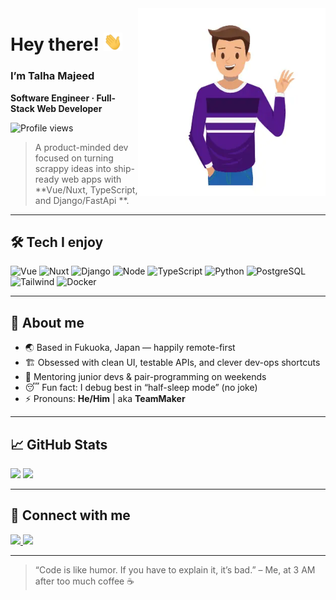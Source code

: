   <img  align="right" src="https://github.com/ice1245/ice1245/blob/main/hero.webp" height="300"/>

<p align="center">
  
</p>
<h1 align="left">
  Hey there! <img src="https://raw.githubusercontent.com/ABSphreak/ABSphreak/master/gifs/Hi.gif" width="30" />
</h1>

### I’m **Talha Majeed**  
**Software Engineer · Full-Stack Web Developer**

<p align="left">
  <img src="https://komarev.com/ghpvc/?username=ice1245&label=Visitors&color=0e75b6&style=flat-square" alt="Profile views" />
</p>

> A product-minded dev focused on turning scrappy ideas into ship-ready web apps with **Vue/Nuxt, TypeScript, and Django/FastApi **.

---

## 🛠 Tech I enjoy

![Vue](https://img.shields.io/badge/Vue.js-4FC08D?logo=vue.js&logoColor=white&style=for-the-badge)
![Nuxt](https://img.shields.io/badge/Nuxt-00C58E?logo=nuxt.js&logoColor=white&style=for-the-badge)
![Django](https://img.shields.io/badge/Django-092E20?logo=django&logoColor=white&style=for-the-badge)
![Node](https://img.shields.io/badge/Node.js-339933?logo=node.js&logoColor=white&style=for-the-badge)
![TypeScript](https://img.shields.io/badge/TypeScript-3178C6?logo=typescript&logoColor=white&style=for-the-badge)
![Python](https://img.shields.io/badge/Python-3776AB?logo=python&logoColor=white&style=for-the-badge)
![PostgreSQL](https://img.shields.io/badge/PostgreSQL-4169E1?logo=postgresql&logoColor=white&style=for-the-badge)
![Tailwind](https://img.shields.io/badge/Tailwind-38B2AC?logo=tailwindcss&logoColor=white&style=for-the-badge)
![Docker](https://img.shields.io/badge/Docker-2496ED?logo=docker&logoColor=white&style=for-the-badge)

---

## 💬 About me

- 🌏  Based in Fukuoka, Japan — happily remote-first  
- 🏗  Obsessed with clean UI, testable APIs, and clever dev-ops shortcuts  
- 🤝  Mentoring junior devs & pair-programming on weekends  
- 😴  Fun fact: I debug best in “half-sleep mode” (no joke)  
- ⚡  Pronouns: **He/Him** | aka **TeamMaker**  

---

## 📈 GitHub Stats

<p align="left">
  <img src="https://github-readme-stats.vercel.app/api?username=ice1245&show_icons=true&hide_border=true&theme=tokyonight" height="165" />
  <img src="https://github-readme-stats.vercel.app/api/top-langs/?username=ice1245&layout=compact&hide_border=true&theme=tokyonight" height="165" />
</p>

---

## 🤝 Connect with me

<a href="https://www.linkedin.com/in/talha-majeed-5aa44b193/" target="_blank">
  <img src="https://img.shields.io/badge/LinkedIn-0A66C2?logo=linkedin&logoColor=white&style=flat-square" />
</a>
<a href="mailto:t.majeed1245@gmail.com">
  <img src="https://img.shields.io/badge/Email-EA4335?logo=gmail&logoColor=white&style=flat-square" />
</a>

---

> “Code is like humor. If you have to explain it, it’s bad.” – Me, at 3 AM after too much coffee ☕


